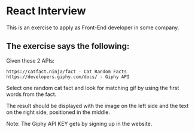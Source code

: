 # React Interview 

This is an exercise to apply as Front-End developer in some company.

## The exercise says the following:

Given these 2 APIs:

    https://catfact.ninja/fact - Cat Random Facts
    https://developers.giphy.com/docs/ - Giphy API

Select one random cat fact and look for matching gif by using the first words from the fact.

The result should be displayed with the image on the left side and the text on the right side, positioned in the middle.

Note: The Giphy API KEY gets by signing up in the website.


